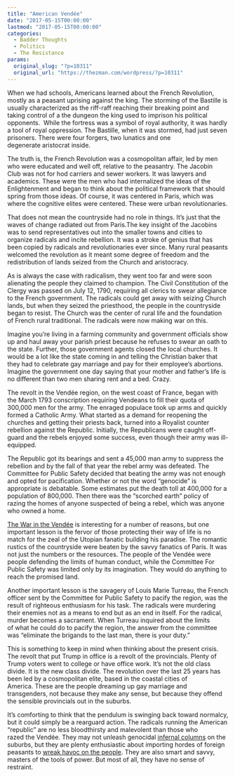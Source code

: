 ```yaml
---
title: "American Vendée"
date: "2017-05-15T00:00:00"
lastmod: "2017-05-15T00:00:00"
categories:
  - Badder Thoughts
  - Politics
  - The Resistance
params:
  original_slug: "?p=10311"
  original_url: "https://thezman.com/wordpress/?p=10311"
---
```


When we had schools, Americans learned about the French Revolution,
mostly as a peasant uprising against the king. The storming of the
Bastille is usually characterized as the riff-raff reaching their
breaking point and taking control of a the dungeon the king used to
imprison his political opponents.  While the fortress was a symbol of
royal authority, it was hardly a tool of royal oppression. The Bastille,
when it was stormed, had just seven prisoners. There were four forgers,
two lunatics and one degenerate aristocrat inside.

The truth is, the French Revolution was a cosmopolitan affair, led by
men who were educated and well off, relative to the peasantry. The
Jacobin Club was not for hod carriers and sewer workers. It was lawyers
and academics. These were the men who had internalized the ideas of the
Enlightenment and began to think about the political framework that
should spring from those ideas. Of course, it was centered in Paris,
which was where the cognitive elites were centered. These were urban
revolutionaries.

That does not mean the countryside had no role in things. It’s just that
the waves of change radiated out from Paris.The key insight of the
Jacobins was to send representatives out into the smaller towns and
cities to organize radicals and incite rebellion. It was a stroke of
genius that has been copied by radicals and revolutionaries ever since.
Many rural peasants welcomed the revolution as it meant some degree of
freedom and the redistribution of lands seized from the Church and
aristocracy.

As is always the case with radicalism, they went too far and were soon
alienating the people they claimed to champion. The Civil Constitution
of the Clergy was passed on July 12, 1790, requiring all clerics to
swear allegiance to the French government. The radicals could get away
with seizing Church lands, but when they seized the priesthood, the
people in the countryside began to resist. The Church was the center of
rural life and the foundation of French rural traditional. The radicals
were now making war on this.

Imagine you’re living in a farming community and government officials
show up and haul away your parish priest because he refuses to swear an
oath to the state. Further, those government agents closed the local
churches. It would be a lot like the state coming in and telling the
Christian baker that they had to celebrate gay marriage and pay for
their employee’s abortions. Imagine the government one day saying that
your mother and father’s life is no different than two men sharing rent
and a bed. Crazy.

The revolt in the Vendée region, on the west coast of France, began with
the March 1793 conscription requiring Vendeans to fill their quota of
300,000 men for the army. The enraged populace took up arms and quickly
formed a Catholic Army. What started as a demand for reopening the
churches and getting their priests back, turned into a Royalist counter
rebellion against the Republic. Initially, the Republicans were caught
off-guard and the rebels enjoyed some success, even though their army
was ill-equipped.

The Republic got its bearings and sent a 45,000 man army to suppress the
rebellion and by the fall of that year the rebel army was defeated. The
Committee for Public Safety decided that beating the army was not enough
and opted for pacification. Whether or not the word “genocide” is
appropriate is debatable. Some estimates put the death toll at 400,000
for a population of 800,000. Then there was the “scorched earth” policy
of razing the homes of anyone suspected of being a rebel, which was
anyone who owned a home.

<a href="https://infogalactic.com/info/War_in_the_Vend%C3%A9e"
rel="noopener noreferrer" target="_blank">The War in the Vendée</a> is
interesting for a number of reasons, but one important lesson is the
fervor of those protecting their way of life is no match for the zeal of
the Utopian fanatic building his paradise. The romantic rustics of the
countryside were beaten by the savvy fanatics of Paris. It was not just
the numbers or the resources. The people of the Vendée were people
defending the limits of human conduct, while the Committee For Public
Safety was limited only by its imagination. They would do anything to
reach the promised land.

Another important lesson is the savagery of Louis Marie Turreau, the
French officer sent by the Committee for Public Safety to pacify the
region, was the result of righteous enthusiasm for his task. The
radicals were murdering their enemies not as a means to end but as an
end in itself. For the radical, murder becomes a sacrament. When Turreau
inquired about the limits of what he could do to pacify the region, the
answer from the committee was “eliminate the brigands to the last man,
there is your duty.”

This is something to keep in mind when thinking about the present
crisis. The revolt that put Trump in office is a revolt of the
provincials. Plenty of Trump voters went to college or have office work.
It’s not the old class divide. It is the new class divide. The
revolution over the last 25 years has been led by a cosmopolitan elite,
based in the coastal cities of America. These are the people dreaming up
gay marriage and transgenders, not because they make any sense, but
because they offend the sensible provincials out in the suburbs.

It’s comforting to think that the pendulum is swinging back toward
normalcy, but it could simply be a rearguard action. The radicals
running the American “republic” are no less bloodthirsty and malevolent
than those who razed the Vendée. They may not unleash genocidal
<a href="https://en.wikipedia.org/wiki/Infernal_columns"
rel="noopener noreferrer" target="_blank">infernal columns</a> on the
suburbs, but they are plenty enthusiastic about importing hordes of
foreign peasants to <a
href="http://www.breitbart.com/texas/2017/05/15/three-illegal-aliens-arrested-allegedly-kidnapping-texas-attorney/"
rel="noopener noreferrer" target="_blank">wreak havoc on the people</a>. They
are also smart and savvy, masters of the tools of power. But most of
all, they have no sense of restraint.
